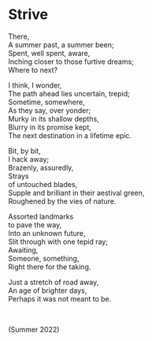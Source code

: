 # Strive

There,  
A summer past, a summer been;  
Spent, well spent, aware,  
Inching closer to those furtive dreams;  
Where to next?  

I think, I wonder,  
The path ahead lies uncertain, trepid;  
Sometime, somewhere,  
As they say, over yonder;  
Murky in its shallow depths,  
Blurry in its promise kept,  
The next destination in a lifetime epic.  

Bit, by bit,  
I hack away;  
Brazenly, assuredly,  
Strays  
of untouched blades,  
Supple and brilliant in their aestival green,  
Roughened by the vies of nature.  

Assorted landmarks  
to pave the way,  
Into an unknown future,  
Slit through with one tepid ray;  
Awaiting,  
Someone, something,  
Right there for the taking.  

Just a stretch of road away,  
An age of brighter days,  
Perhaps it was not meant to be.  


<br>


(Summer 2022)
